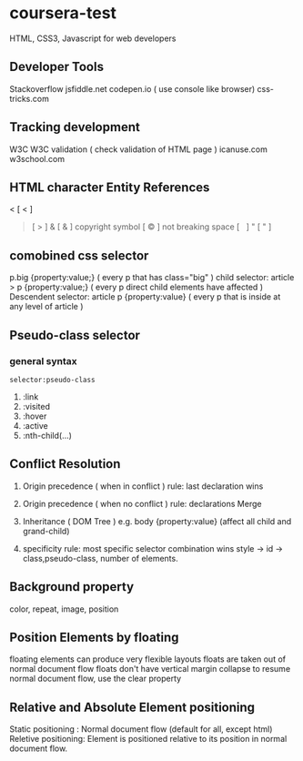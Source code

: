 # coursera-test
HTML, CSS3, Javascript for web developers

## Developer Tools
Stackoverflow
jsfiddle.net 
codepen.io ( use console like browser)
css-tricks.com

## Tracking development
W3C
W3C validation ( check validation of HTML page )
icanuse.com
w3school.com

## HTML character Entity References
<   [ &lt;  ]
>   [ &gt;  ]
&   [ &amp; ]
copyright symbol   [ &copy;  ]
not breaking space  [  &nbsp;  ]
"      [  &quot;  ]

## comobined css selector
p.big {property:value;} ( every p that has class="big" )
child selector:
article > p {property:value;} ( every p direct child elements have affected )
Descendent selector:
article p {property:value} ( every p that is inside at any level of article )

## Pseudo-class selector

### general syntax 
	selector:pseudo-class
1. :link
2. :visited
3. :hover
4. :active
5. :nth-child(...)

## Conflict Resolution
1. Origin precedence ( when in conflict )
	rule: last declaration wins

2. Origin precedence ( when no conflict )
	rule: declarations Merge

3. Inheritance ( DOM Tree ) 
	e.g. body {property:value} (affect all child and grand-child)

4. specificity
	rule: most specific selector combination wins
	style -> id -> class,pseudo-class, number of elements. 

## Background property
 color, repeat, image, position

## Position Elements by floating
 floating elements can produce very flexible layouts
 floats are taken out of normal document flow
 floats don't have vertical margin collapse
 to resume normal document flow, use the clear property

 ## Relative and Absolute Element positioning
  Static positioning : Normal document flow (default for all, except html)
  Reletive positioning: Element is positioned relative to its position in normal document flow.

